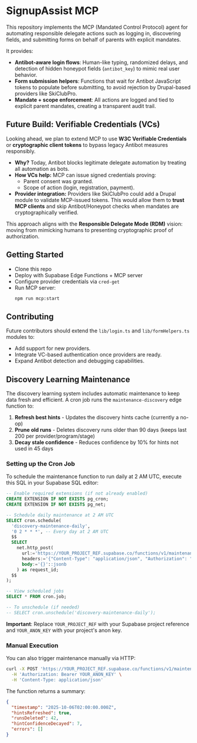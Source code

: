# SignupAssist MCP

This repository implements the MCP (Mandated Control Protocol) agent for automating responsible delegate actions such as logging in, discovering fields, and submitting forms on behalf of parents with explicit mandates.

It provides:

- **Antibot-aware login flows**: Human-like typing, randomized delays, and detection of hidden honeypot fields (`antibot_key`) to mimic real user behavior.
- **Form submission helpers**: Functions that wait for Antibot JavaScript tokens to populate before submitting, to avoid rejection by Drupal-based providers like SkiClubPro.
- **Mandate + scope enforcement**: All actions are logged and tied to explicit parent mandates, creating a transparent audit trail.

## Future Build: Verifiable Credentials (VCs)

Looking ahead, we plan to extend MCP to use **W3C Verifiable Credentials** or **cryptographic client tokens** to bypass legacy Antibot measures responsibly.

- **Why?** Today, Antibot blocks legitimate delegate automation by treating all automation as bots.
- **How VCs help:** MCP can issue signed credentials proving:
  - Parent consent was granted.
  - Scope of action (login, registration, payment).
- **Provider integration:** Providers like SkiClubPro could add a Drupal module to validate MCP-issued tokens. This would allow them to **trust MCP clients** and skip Antibot/Honeypot checks when mandates are cryptographically verified.

This approach aligns with the **Responsible Delegate Mode (RDM)** vision: moving from mimicking humans to presenting cryptographic proof of authorization.

## Getting Started

- Clone this repo
- Deploy with Supabase Edge Functions + MCP server
- Configure provider credentials via `cred-get`
- Run MCP server:
  ```bash
  npm run mcp:start
  ```

## Contributing

Future contributors should extend the `lib/login.ts` and `lib/formHelpers.ts` modules to:

- Add support for new providers.
- Integrate VC-based authentication once providers are ready.
- Expand Antibot detection and debugging capabilities.

## Discovery Learning Maintenance

The discovery learning system includes automatic maintenance to keep data fresh and efficient. A cron job runs the `maintenance-discovery` edge function to:

1. **Refresh best hints** - Updates the discovery hints cache (currently a no-op)
2. **Prune old runs** - Deletes discovery runs older than 90 days (keeps last 200 per provider/program/stage)
3. **Decay stale confidence** - Reduces confidence by 10% for hints not used in 45 days

### Setting up the Cron Job

To schedule the maintenance function to run daily at 2 AM UTC, execute this SQL in your Supabase SQL editor:

```sql
-- Enable required extensions (if not already enabled)
CREATE EXTENSION IF NOT EXISTS pg_cron;
CREATE EXTENSION IF NOT EXISTS pg_net;

-- Schedule daily maintenance at 2 AM UTC
SELECT cron.schedule(
  'discovery-maintenance-daily',
  '0 2 * * *', -- Every day at 2 AM UTC
  $$
  SELECT
    net.http_post(
      url:='https://YOUR_PROJECT_REF.supabase.co/functions/v1/maintenance-discovery',
      headers:='{"Content-Type": "application/json", "Authorization": "Bearer YOUR_ANON_KEY"}'::jsonb,
      body:='{}'::jsonb
    ) as request_id;
  $$
);

-- View scheduled jobs
SELECT * FROM cron.job;

-- To unschedule (if needed)
-- SELECT cron.unschedule('discovery-maintenance-daily');
```

**Important**: Replace `YOUR_PROJECT_REF` with your Supabase project reference and `YOUR_ANON_KEY` with your project's anon key.

### Manual Execution

You can also trigger maintenance manually via HTTP:

```bash
curl -X POST 'https://YOUR_PROJECT_REF.supabase.co/functions/v1/maintenance-discovery' \
  -H 'Authorization: Bearer YOUR_ANON_KEY' \
  -H 'Content-Type: application/json'
```

The function returns a summary:

```json
{
  "timestamp": "2025-10-06T02:00:00.000Z",
  "hintsRefreshed": true,
  "runsDeleted": 42,
  "hintConfidenceDecayed": 7,
  "errors": []
}
```
